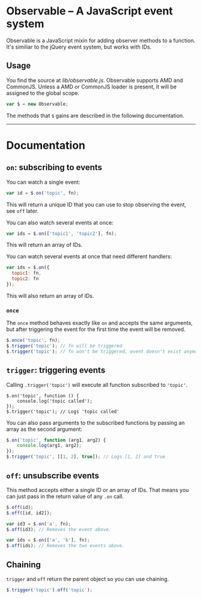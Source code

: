 # Observable – A JavaScript event system

Observable is a JavaScript mixin for adding observer methods to a function. It's similiar to the jQuery event system, but works with IDs.

## Usage

You find the source at *lib/observable.js*. Observable supports AMD and CommonJS. Unless a AMD or CommonJS loader is present, it will be assigned to the global scope.

```js
var $ = new Observable;
```

The methods that `$` gains are described in the following documentation.

- - -

# Documentation

## `on`: subscribing to events

You can watch a single event:

```js
var id = $.on('topic', fn);
```

This will return a unique ID that you can use to stop observing the event, see `off` later.

You can also watch several events at once:

```js
var ids = $.on(['topic1', 'topic2'], fn);
```

This will return an array of IDs.

You can watch several events at once that need different handlers:

```js
var ids = $.on({
  topic1: fn,
  topic2: fn
});
```

This will also return an array of IDs.


### `once`

The `once` method behaves exactly like `on` and accepts the same arguments, but after triggering the event for the first time the event will be removed.

```js
$.once('topic', fn);
$.trigger('topic'); // fn will be triggered
$.trigger('topic'); // fn won't be triggered, event doesn't exist anymore
```

## `trigger`: triggering events

Calling `.trigger('topic')` will execute all function subscribed to `'topic'`.

```
$.on('topic', function () {
	console.log('topic called');
});
$.trigger('topic'); // Logs 'topic called'
```

You can also pass arguments to the subscribed functions by passing an array as the second argument:

```js
$.on('topic', function (arg1, arg2) {
	console.log(arg1, arg2);
});
$.trigger('topic', [[1, 2], true]); // Logs [1, 2] and true
```

## `off`: unsubscribe events

This method accepts either a single ID or an array of IDs. That means you can just pass in the return value of any `.on` call.

```js
$.off(id);
$.off([id, id2]);

var id3 = $.on('a', fn);
$.off(id3); // Removes the event above.

var ids = $.on(['a', 'b'], fn);
$.off(ids); // Removes the two events above.
```

## Chaining

`trigger` and `off` return the parent object so you can use chaining.

```js
$.trigger('topic').off('topic');
```